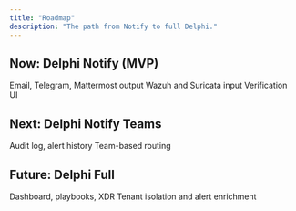 ```yaml
---
title: "Roadmap"
description: "The path from Notify to full Delphi."
---
```


## Now: Delphi Notify (MVP)
Email, Telegram, Mattermost output
Wazuh and Suricata input
Verification UI

## Next: Delphi Notify Teams
Audit log, alert history
Team-based routing

## Future: Delphi Full
Dashboard, playbooks, XDR
Tenant isolation and alert enrichment